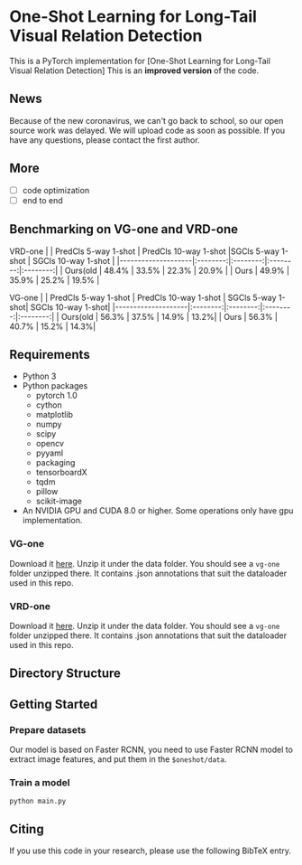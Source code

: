 # One-Shot Learning for Long-Tail Visual Relation Detection

This is a PyTorch implementation for [One-Shot Learning for Long-Tail Visual Relation Detection] This is an **improved version** of the code.

## News
Because of the new coronavirus, we can't go back to school, so our open source work was delayed. We will upload code as soon as possible. If you have any questions, please contact the first author.

## More

- [ ] code optimization
- [ ] end to end

## Benchmarking on VG-one and VRD-one
VRD-one
|                    | PredCls 5-way 1-shot | PredCls 10-way 1-shot |SGCls 5-way 1-shot | SGCls 10-way 1-shot | 
|--------------------|:--------:|:--------:|:--------:|:--------:|
| Ours(old    | 48.4%        | 33.5%        | 22.3%       | 20.9%        | 
| Ours        | 49.9%        | 35.9%        | 25.2%        | 19.5%       | 

VG-one
|                    | PredCls 5-way 1-shot | PredCls 10-way 1-shot | SGCls 5-way 1-shot| SGCls 10-way 1-shot|
|--------------------|:--------:|:--------:|:--------:|:--------:|
| Ours(old    | 56.3%    | 37.5%       | 14.9%     | 13.2%|
| Ours        | 56.3%    | 40.7%       | 15.2%     | 14.3%|


## Requirements
* Python 3
* Python packages
  * pytorch 1.0
  * cython
  * matplotlib
  * numpy
  * scipy
  * opencv
  * pyyaml
  * packaging
  * tensorboardX
  * tqdm
  * pillow
  * scikit-image
* An NVIDIA GPU and CUDA 8.0 or higher. Some operations only have gpu implementation.


### VG-one
Download it [here](https://1drv.ms/u/s!AusVrwCGXciOlBI6p1vtLbVVAMD-?e=6MZplh). Unzip it under the data folder. You should see a `vg-one` folder unzipped there. It contains .json annotations that suit the dataloader used in this repo.

### VRD-one
Download it [here](https://1drv.ms/u/s!AusVrwCGXciOlBGt-JRl7Ihk5Ame?e=btwGDf). Unzip it under the data folder. You should see a `vg-one` folder unzipped there. It contains .json annotations that suit the dataloader used in this repo.


## Directory Structure

## Getting Started
### Prepare datasets
Our model is based on Faster RCNN, you need to use Faster RCNN model to extract image features, and put them in the `$oneshot/data`.
### Train a model
```
python main.py
```
## Citing
If you use this code in your research, please use the following BibTeX entry.
